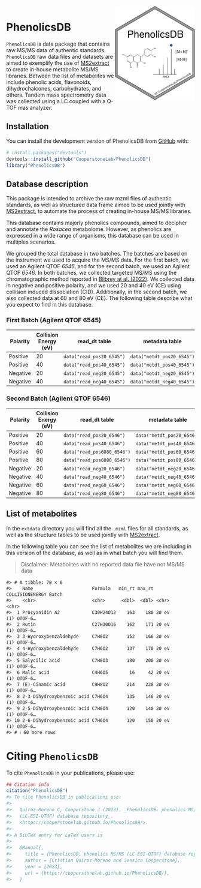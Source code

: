 
<!-- README.md is generated from README.Rmd. Please edit that file -->

<img src="man/figures/PhenolicsDB.png" align="right" height="250" style="float:right; height:250px;"/>

# PhenolicsDB

<!-- badges: start -->
<!-- badges: end -->

`PhenolicsDB` is data package that contains raw MS/MS data of authentic
standards. `PhenolicsDB` raw data files and datasets are aimed to
exemplify the use of
[MS2extract](https://cooperstonelab.github.io/MS2extract/) to create
in-house metabolite MS/MS libraries. Between the list of metabolites we
include phenolic acids, flavonoids, dihydrochalcones, carbohydrates, and
others. Tandem mass spectrometry data was collected using a LC coupled
with a Q-TOF mas analyzer.

## Installation

You can install the development version of PhenolicsDB from
[GitHub](https://github.com/CooperstoneLab/PhenolicsDB) with:

``` r
# install.packages("devtools")
devtools::install_github("CooperstoneLab/PhenolicsDB")
library("PhenolicsDB")
```

## Database description

This package is intended to archive the raw mzml files of authentic
standards, as well as structured data frame aimed to be used jointly
with [MS2extract](https://cooperstonelab.github.io/MS2extract/), to
automate the process of creating in-house MS/MS libraries.

This database contains majorly phenolics compounds, aimed to decipher
and annotate the *Rosacea* metabolome. However, as phenolics are
expressed in a wide range of organisms, this database can be used in
multiples scenarios.

We grouped the total database in two batches. The batches are based on
the instrument we used to acquire the MS/MS data. For the first batch,
we used an Agilent QTOF *6545*, and for the second batch, we used an
Agilent QTOF *6546*. In both batches, we collected targeted MS/MS using
the chromatographic method reported in [Bilbrey at al.
(2022)](https://nph.onlinelibrary.wiley.com/doi/full/10.1111/nph.17693).
We collected data in negative and positive polarity, and we used 20 and
40 eV (CE) using collision induced dissociation (CID). Additionally, in
the second batch, we also collected data at 60 and 80 eV (CE). The
following table describe what you expect to find in this database.

### First Batch (Agilent QTOF 6545)

| Polarity | Collision Energy (eV) | read_dt table             | metadata table             |
|----------|-----------------------|---------------------------|----------------------------|
| Positive | 20                    | `data("read_pos20_6545")` | `data("metdt_pos20_6545")` |
| Positive | 40                    | `data("read_pos40_6545")` | `data("metdt_pos40_6545")` |
| Negative | 20                    | `data("read_neg20_6545")` | `data("metdt_neg20_6545")` |
| Negative | 40                    | `data("read_neg40_6545")` | `data("metdt_neg40_6545")` |

### Second Batch (Agilent QTOF 6546)

| Polarity | Collision Energy (eV) | read_dt table               | metadata table             |
|----------|-----------------------|-----------------------------|----------------------------|
| Positive | 20                    | `data("read_pos20_6546")`   | `data("metdt_pos20_6546")` |
| Positive | 40                    | `data("read_pos40_6546")`   | `data("metdt_pos40_6546")` |
| Positive | 60                    | `data("read_pos6080_6546")` | `data("metdt_pos60_6546")` |
| Positive | 80                    | `data("read_pos6080_6546")` | `data("metdt_pos80_6546")` |
| Negative | 20                    | `data("read_neg20_6546")`   | `data("metdt_neg20_6546")` |
| Negative | 40                    | `data("read_neg40_6546")`   | `data("metdt_neg40_6546")` |
| Negative | 60                    | `data("read_neg60_6546")`   | `data("metdt_neg60_6546")` |
| Negative | 80                    | `data("read_neg80_6546")`   | `data("metdt_neg80_6546")` |

## List of metabolites

In the `extdata` directory you will find all the `.mzml` files for all
standards, as well as the structure tables to be used jointly with
[MS2extract](https://cooperstonelab.github.io/MS2extract/).

In the following table you can see the list of metabolites we are
including in this version of the database, as well as in what batch you
will find them.

> Disclaimer: Metabolites with no reported data file have not MS/MS data

    #> # A tibble: 70 × 6
    #>    Name                      Formula   min_rt max_rt COLLISIONENERGY Batch      
    #>    <chr>                     <chr>      <dbl>  <dbl> <chr>           <chr>      
    #>  1 Procyanidin A2            C30H24O12    163    180 20 eV           (1) QTOF-6…
    #>  2 Rutin                     C27H30O16    162    171 20 eV           (1) QTOF-6…
    #>  3 3-Hydroxybenzaldehyde     C7H6O2       152    166 20 eV           (1) QTOF-6…
    #>  4 4-Hydroxybenzaldehyde     C7H6O2       137    170 20 eV           (1) QTOF-6…
    #>  5 Salycilic acid            C7H6O3       180    200 20 eV           (1) QTOF-6…
    #>  6 Malic acid                C4H6O5        16     42 20 eV           (1) QTOF-6…
    #>  7 (E)-Cinamic acid          C9H8O2       214    228 20 eV           (1) QTOF-6…
    #>  8 2-3-Dihydroxybenzoic acid C7H6O4       135    146 20 eV           (1) QTOF-6…
    #>  9 2-5-Dihydroxybenzoic acid C7H6O4       120    140 20 eV           (1) QTOF-6…
    #> 10 2-6-Dihydroxybenzoic acid C7H6O4       120    150 20 eV           (1) QTOF-6…
    #> # ℹ 60 more rows

# Citing `PhenolicsDB`

To cite `PhenolicsDB` in your publications, please use:

``` r
## Citation info
citation("PhenolicsDB")
#> To cite PhenolicsDB in publications use:
#> 
#>   Quiroz-Moreno C, Cooperstone J (2023). _PhenolicsDB: phenolics MS/MS
#>   (LC-ESI-QTOF) database repository_.
#>   <https://cooperstonelab.github.io/PhenolicsDB/>.
#> 
#> A BibTeX entry for LaTeX users is
#> 
#>   @Manual{,
#>     title = {PhenolicsDB: phenolics MS/MS (LC-ESI-QTOF) database repository},
#>     author = {Cristian Quiroz-Moreno and Jessica Cooperstone},
#>     year = {2023},
#>     url = {https://cooperstonelab.github.io/PhenolicsDB/},
#>   }
```
